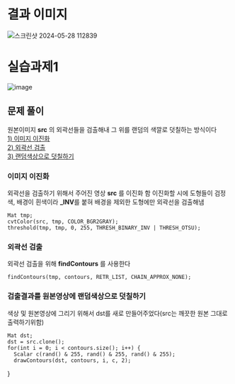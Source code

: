 # 결과 이미지

![스크린샷 2024-05-28 112839](https://github.com/YbSain/OpenCV/assets/108385276/749eadcf-ad3c-4aa1-b0e6-4c0411e2a7f8)

# 실습과제1

![image](https://github.com/YbSain/OpenCV/assets/108385276/3527c8fd-78fe-4faf-aefc-6ab694416562)

## 문제 풀이

원본이미지 __src__ 의 외곽선들을 검출해내 그 위를 랜덤의 색깔로 덧칠하는 방식이다   
[1) 이미지 이진화](#이미지-이진화)   
[2) 외곽선 검출](#외곽선-검출)   
[3) 랜덤색상으로 덧칠하기](#검출결과를-원본영상에-랜덤색상으로-덧칠하기)

### 이미지 이진화

외곽선을 검출하기 위해서 주어진 영상 __src__ 를 이진화 함
이진화할 시에 도형들이 검정색, 배경이 흰색이라 **_INV**를 붙혀 배경을 제외한 도형에만 외곽선을 검출해냄

    Mat tmp;
    cvtColor(src, tmp, COLOR_BGR2GRAY);
    threshold(tmp, tmp, 0, 255, THRESH_BINARY_INV | THRESH_OTSU);

### 외곽선 검출

외곽선 검출을 위해 __findContours__ 를 사용한다

    findContours(tmp, contours, RETR_LIST, CHAIN_APPROX_NONE);

### 검출결과를 원본영상에 랜덤색상으로 덧칠하기

색상 및 원본영상에 그리기 위해서 dst를 새로 만들어주었다(src는 깨끗한 원본 그대로 출력하기위함)

    Mat dst;
    dst = src.clone();
    for(int i = 0; i < contours.size(); i++) {
      Scalar c(rand() & 255, rand() & 255, rand() & 255);
      drawContours(dst, contours, i, c, 2);
   }

